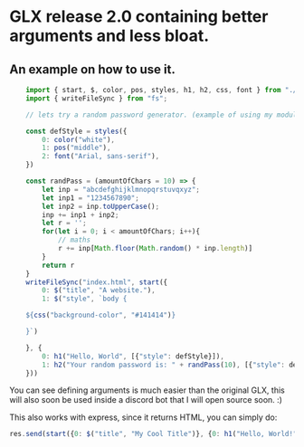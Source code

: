 # GLX release 2.0 containing better arguments and less bloat.

## An example on how to use it.

```js
    import { start, $, color, pos, styles, h1, h2, css, font } from "./index.js"
    import { writeFileSync } from "fs";

    // lets try a random password generator. (example of using my module)

    const defStyle = styles({
        0: color("white"),
        1: pos("middle"),
        2: font("Arial, sans-serif"),
    })

    const randPass = (amountOfChars = 10) => {
        let inp = "abcdefghijklmnopqrstuvqxyz";
        let inp1 = "1234567890";
        let inp2 = inp.toUpperCase();
        inp += inp1 + inp2;
        let r = '';
        for(let i = 0; i < amountOfChars; i++){
            // maths
            r += inp[Math.floor(Math.random() * inp.length)]
        }
        return r
    }
    writeFileSync("index.html", start({
        0: $("title", "A website."),
        1: $("style", `body {

    ${css("background-color", "#141414")}

    }`)

    }, {
        0: h1("Hello, World", [{"style": defStyle}]),
        1: h2("Your random password is: " + randPass(10), [{"style": defStyle}, {"style": "padding-top: 1em;"}])
    }))
```
You can see defining arguments is much easier than the original GLX, this will also soon be used inside a discord bot that I will open source soon. :)

This also works with express, since it returns HTML, you can simply do:
```js
res.send(start({0: $("title", "My Cool Title")}, {0: h1("Hello, World!")}))
```

